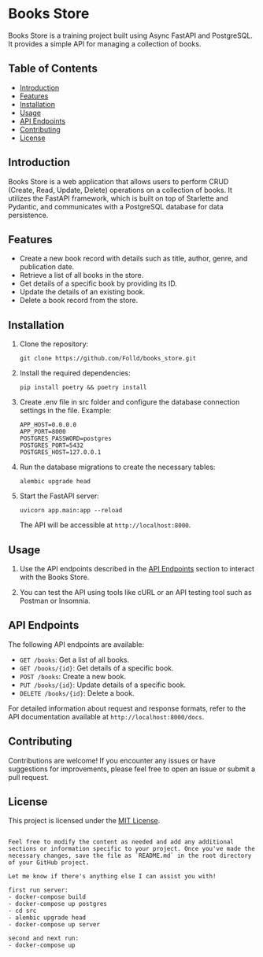 # Books Store

Books Store is a training project built using Async FastAPI and PostgreSQL. It provides a simple API for managing a collection of books.

## Table of Contents

- [Introduction](#introduction)
- [Features](#features)
- [Installation](#installation)
- [Usage](#usage)
- [API Endpoints](#api-endpoints)
- [Contributing](#contributing)
- [License](#license)

## Introduction

Books Store is a web application that allows users to perform CRUD (Create, Read, Update, Delete) operations on a collection of books. It utilizes the FastAPI framework, which is built on top of Starlette and Pydantic, and communicates with a PostgreSQL database for data persistence.

## Features

- Create a new book record with details such as title, author, genre, and publication date.
- Retrieve a list of all books in the store.
- Get details of a specific book by providing its ID.
- Update the details of an existing book.
- Delete a book record from the store.

## Installation

1. Clone the repository:

   ```shell
   git clone https://github.com/Folld/books_store.git
   ```

2. Install the required dependencies:

   ```shell
   pip install poetry && poetry install
   ```

3. Create .env file in src folder and configure the database connection settings in the file. Example: 
   ```env
   APP_HOST=0.0.0.0
   APP_PORT=8000
   POSTGRES_PASSWORD=postgres
   POSTGRES_PORT=5432
   POSTGRES_HOST=127.0.0.1
   ```

4. Run the database migrations to create the necessary tables:

   ```shell
   alembic upgrade head
   ```

5. Start the FastAPI server:

   ```shell
   uvicorn app.main:app --reload
   ```

   The API will be accessible at `http://localhost:8000`.

## Usage

1. Use the API endpoints described in the [API Endpoints](#api-endpoints) section to interact with the Books Store.

2. You can test the API using tools like cURL or an API testing tool such as Postman or Insomnia.

## API Endpoints

The following API endpoints are available:

- `GET /books`: Get a list of all books.
- `GET /books/{id}`: Get details of a specific book.
- `POST /books`: Create a new book.
- `PUT /books/{id}`: Update details of a specific book.
- `DELETE /books/{id}`: Delete a book.

For detailed information about request and response formats, refer to the API documentation available at `http://localhost:8000/docs`.

## Contributing

Contributions are welcome! If you encounter any issues or have suggestions for improvements, please feel free to open an issue or submit a pull request.

## License

This project is licensed under the [MIT License](https://choosealicense.com/licenses/mit/).
```

Feel free to modify the content as needed and add any additional sections or information specific to your project. Once you've made the necessary changes, save the file as `README.md` in the root directory of your GitHub project.

Let me know if there's anything else I can assist you with!

first run server: 
- docker-compose build
- docker-compose up postgres
- cd src
- alembic upgrade head
- docker-compose up server

second and next run:
- docker-compose up
